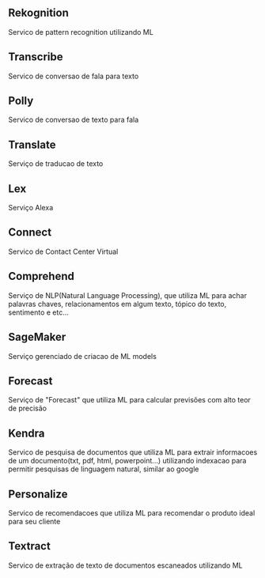 
## Rekognition

Servico de pattern recognition utilizando ML

## Transcribe

Servico de conversao de fala para texto

## Polly

Servico de conversao de texto para fala

## Translate

Serviço de traducao de texto

## Lex

Serviço Alexa

## Connect

Servico de Contact Center Virtual

## Comprehend

Serviço de NLP(Natural Language Processing), que utiliza ML para achar palavras chaves, relacionamentos em algum texto, tópico do texto, sentimento e etc...

## SageMaker

Serviço gerenciado de criacao de ML models

## Forecast

Serviço de "Forecast" que utiliza ML para calcular previsões com alto teor de precisão

## Kendra

Servico de pesquisa de documentos que utiliza ML para extrair informacoes de um documento(txt, pdf, html, powerpoint...) utilizando indexacao para permitir pesquisas de linguagem natural, similar ao google

## Personalize

Servico de recomendacoes que utiliza ML para recomendar o produto ideal para seu cliente

## Textract

Servico de extração de texto de documentos escaneados utilizando ML